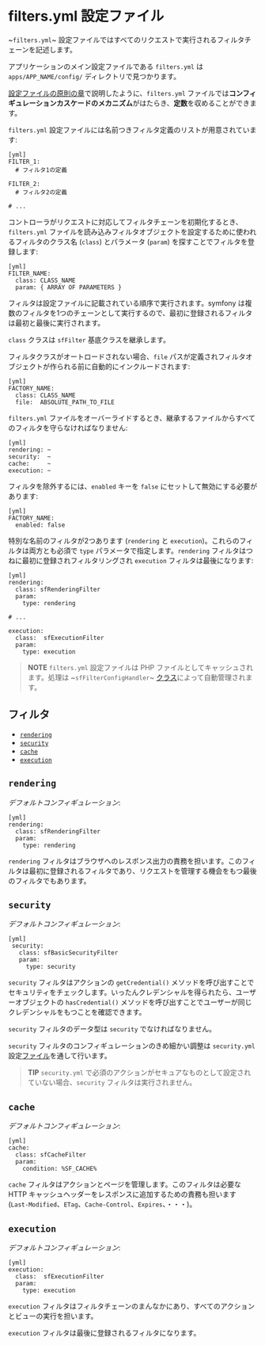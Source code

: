 filters.yml 設定ファイル
========================

~`filters.yml`~ 設定ファイルではすべてのリクエストで実行されるフィルタチェーンを記述します。

アプリケーションのメイン設定ファイルである `filters.yml` は `apps/APP_NAME/config/` ディレクトリで見つかります。

[設定ファイルの原則の章](#chapter_03)で説明したように、`filters.yml` ファイルでは**コンフィギュレーションカスケードのメカニズム**がはたらき、**定数**を収めることができます。

`filters.yml` 設定ファイルには名前つきフィルタ定義のリストが用意されています:

    [yml]
    FILTER_1:
      # フィルタ1の定義

    FILTER_2:
      # フィルタ2の定義

    # ...

コントローラがリクエストに対応してフィルタチェーンを初期化するとき、`filters.yml` ファイルを読み込みフィルタオブジェクトを設定するために使われるフィルタのクラス名 (`class`) とパラメータ (`param`) を探すことでフィルタを登録します:

    [yml]
    FILTER_NAME:
      class: CLASS_NAME
      param: { ARRAY OF PARAMETERS }

フィルタは設定ファイルに記載されている順序で実行されます。symfony は複数のフィルタを1つのチェーンとして実行するので、最初に登録されるフィルタは最初と最後に実行されます。

`class` クラスは `sfFilter` 基底クラスを継承します。

フィルタクラスがオートロードされない場合、`file` パスが定義されフィルタオブジェクトが作られる前に自動的にインクルードされます:

    [yml]
    FACTORY_NAME:
      class: CLASS_NAME
      file:  ABSOLUTE_PATH_TO_FILE

`filters.yml` ファイルをオーバーライドするとき、継承するファイルからすべてのフィルタを守らなければなりません:

    [yml]
    rendering: ~
    security:  ~
    cache:     ~
    execution: ~

フィルタを除外するには、`enabled` キーを `false` にセットして無効にする必要があります:

    [yml]
    FACTORY_NAME:
      enabled: false

特別な名前のフィルタが2つあります (`rendering` と `execution`)。これらのフィルタは両方とも必須で `type` パラメータで指定します。`rendering` フィルタはつねに最初に登録されフィルタリングされ `execution` フィルタは最後になります:

    [yml]
    rendering:
      class: sfRenderingFilter
      param:
        type: rendering

    # ...

    execution:
      class:  sfExecutionFilter
      param:
        type: execution

>**NOTE**
>`filters.yml` 設定ファイルは PHP ファイルとしてキャッシュされます。処理は ~`sfFilterConfigHandler`~ [クラス](#chapter_14_config_handlers_yml)によって自動管理されます。

<div class="pagebreak"></div>

フィルタ
----------

 * [`rendering`](#chapter_12_rendering)
 * [`security`](#chapter_12_security)
 * [`cache`](#chapter_12_cache)
 * [`execution`](#chapter_12_execution)

`rendering`
-----------

*デフォルトコンフィギュレーション*:

    [yml]
    rendering:
      class: sfRenderingFilter
      param:
        type: rendering

`rendering` フィルタはブラウザへのレスポンス出力の責務を担います。このフィルタは最初に登録されるフィルタであり、リクエストを管理する機会をもつ最後のフィルタでもあります。

`security`
----------

*デフォルトコンフィギュレーション*:

    [yml]
     security:
       class: sfBasicSecurityFilter
       param:
         type: security

`security` フィルタはアクションの `getCredential()` メソッドを呼び出すことでセキュリティをチェックします。いったんクレデンシャルを得られたら、ユーザーオブジェクトの `hasCredential()` メソッドを呼び出すことでユーザーが同じクレデンシャルをもつことを確認できます。

`security` フィルタのデータ型は `security` でなければなりません。

`security` フィルタのコンフィギュレーションのきめ細かい調整は `security.yml` 設定[ファイル](#chapter_08)を通して行います。

>**TIP**
>`security.yml` で必須のアクションがセキュアなものとして設定されていない場合、`security` フィルタは実行されません。

`cache`
-------

*デフォルトコンフィギュレーション*:

    [yml]
    cache:
      class: sfCacheFilter
      param:
        condition: %SF_CACHE%

`cache` フィルタはアクションとページを管理します。このフィルタは必要な HTTP キャッシュヘッダーをレスポンスに追加するための責務も担います (`Last-Modified`、`ETag`、`Cache-Control`、`Expires`、・・・)。

`execution`
-----------

*デフォルトコンフィギュレーション*:

    [yml]
    execution:
      class:  sfExecutionFilter
      param:
        type: execution

`execution` フィルタはフィルタチェーンのまんなかにあり、すべてのアクションとビューの実行を担います。

`execution` フィルタは最後に登録されるフィルタになります。
